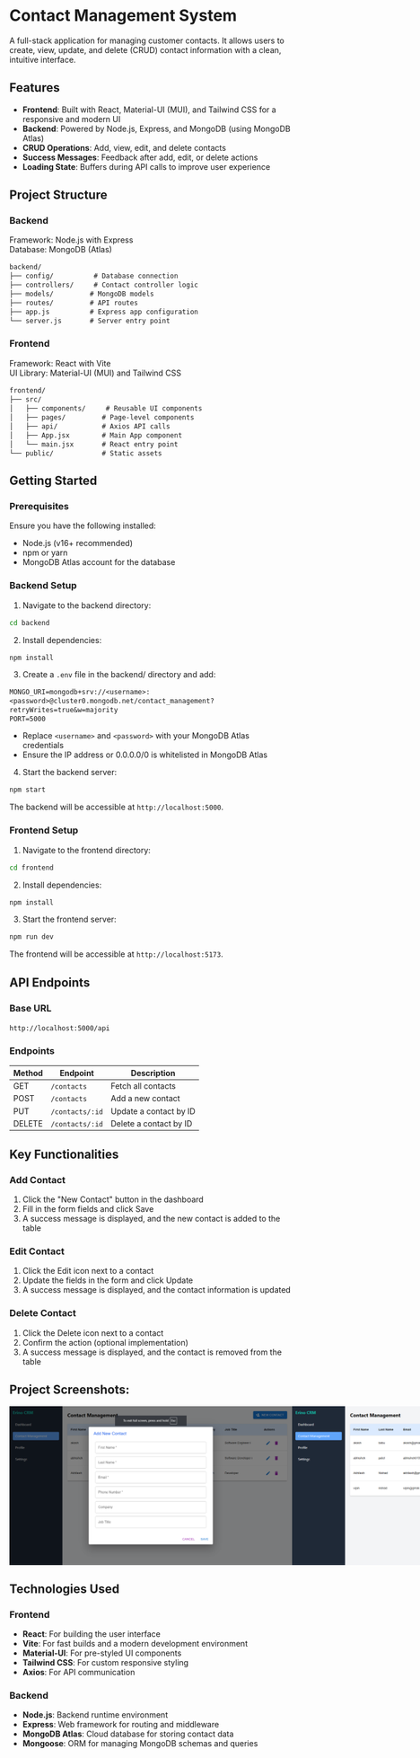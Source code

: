 # Contact Management System

A full-stack application for managing customer contacts. It allows users to create, view, update, and delete (CRUD) contact information with a clean, intuitive interface.

## Features

- **Frontend**: Built with React, Material-UI (MUI), and Tailwind CSS for a responsive and modern UI
- **Backend**: Powered by Node.js, Express, and MongoDB (using MongoDB Atlas)
- **CRUD Operations**: Add, view, edit, and delete contacts
- **Success Messages**: Feedback after add, edit, or delete actions
- **Loading State**: Buffers during API calls to improve user experience

## Project Structure

### Backend
Framework: Node.js with Express  
Database: MongoDB (Atlas)

```
backend/
├── config/          # Database connection
├── controllers/     # Contact controller logic
├── models/         # MongoDB models
├── routes/         # API routes
├── app.js          # Express app configuration
└── server.js       # Server entry point
```

### Frontend
Framework: React with Vite  
UI Library: Material-UI (MUI) and Tailwind CSS

```
frontend/
├── src/
│   ├── components/     # Reusable UI components
│   ├── pages/         # Page-level components
│   ├── api/           # Axios API calls
│   ├── App.jsx        # Main App component
│   └── main.jsx       # React entry point
└── public/            # Static assets
```

## Getting Started

### Prerequisites

Ensure you have the following installed:
- Node.js (v16+ recommended)
- npm or yarn
- MongoDB Atlas account for the database

### Backend Setup

1. Navigate to the backend directory:
```bash
cd backend
```

2. Install dependencies:
```bash
npm install
```

3. Create a `.env` file in the backend/ directory and add:
```env
MONGO_URI=mongodb+srv://<username>:<password>@cluster0.mongodb.net/contact_management?retryWrites=true&w=majority
PORT=5000
```
- Replace `<username>` and `<password>` with your MongoDB Atlas credentials
- Ensure the IP address or 0.0.0.0/0 is whitelisted in MongoDB Atlas

4. Start the backend server:
```bash
npm start
```

The backend will be accessible at `http://localhost:5000`.

### Frontend Setup

1. Navigate to the frontend directory:
```bash
cd frontend
```

2. Install dependencies:
```bash
npm install
```

3. Start the frontend server:
```bash
npm run dev
```

The frontend will be accessible at `http://localhost:5173`.

## API Endpoints

### Base URL
`http://localhost:5000/api`

### Endpoints

| Method | Endpoint | Description |
|--------|----------|-------------|
| GET | `/contacts` | Fetch all contacts |
| POST | `/contacts` | Add a new contact |
| PUT | `/contacts/:id` | Update a contact by ID |
| DELETE | `/contacts/:id` | Delete a contact by ID |

## Key Functionalities

### Add Contact
1. Click the "New Contact" button in the dashboard
2. Fill in the form fields and click Save
3. A success message is displayed, and the new contact is added to the table

### Edit Contact
1. Click the Edit icon next to a contact
2. Update the fields in the form and click Update
3. A success message is displayed, and the contact information is updated

### Delete Contact
1. Click the Delete icon next to a contact
2. Confirm the action (optional implementation)
3. A success message is displayed, and the contact is removed from the table


<h2>Project Screenshots:</h2>

<div style="display: flex  ">
<img src="https://github.com/Abhishek5137/Contact_Management/blob/main/Frontend/public/image/Screenshot%202024-11-16%20203213.png" alt="project-screenshot" width="" height="">
<img src="https://github.com/Abhishek5137/Contact_Management/blob/main/Frontend/public/image/Screenshot%202024-11-16%20203322.png" alt="project-screenshot" width="" height="">
<img src="https://github.com/Abhishek5137/Contact_Management/blob/main/Frontend/public/image/Screenshot%202024-11-16%20203447.png" alt="project-screenshot" width="" height="">
<img src="https://github.com/Abhishek5137/Contact_Management/blob/main/Frontend/public/image/Screenshot%202024-11-16%20203335.png" alt="project-screenshot" width="" height="">
</div>


## Technologies Used

### Frontend
- **React**: For building the user interface
- **Vite**: For fast builds and a modern development environment
- **Material-UI**: For pre-styled UI components
- **Tailwind CSS**: For custom responsive styling
- **Axios**: For API communication

### Backend
- **Node.js**: Backend runtime environment
- **Express**: Web framework for routing and middleware
- **MongoDB Atlas**: Cloud database for storing contact data
- **Mongoose**: ORM for managing MongoDB schemas and queries
